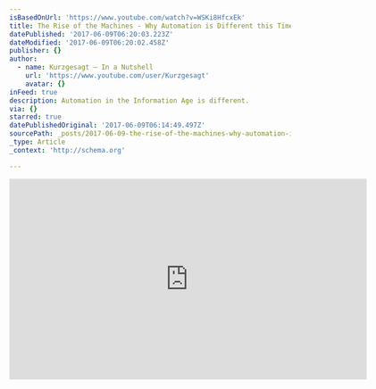 ```yaml
---
isBasedOnUrl: 'https://www.youtube.com/watch?v=WSKi8HfcxEk'
title: The Rise of the Machines - Why Automation is Different this Time
datePublished: '2017-06-09T06:20:03.223Z'
dateModified: '2017-06-09T06:20:02.458Z'
publisher: {}
author:
  - name: Kurzgesagt – In a Nutshell
    url: 'https://www.youtube.com/user/Kurzgesagt'
    avatar: {}
inFeed: true
description: Automation in the Information Age is different.
via: {}
starred: true
datePublishedOriginal: '2017-06-09T06:14:49.497Z'
sourcePath: _posts/2017-06-09-the-rise-of-the-machines-why-automation-is-different-this.md
_type: Article
_context: 'http://schema.org'

---
```

<iframe src="https://cdn.embedly.com/widgets/media.html?src=https%3A%2F%2Fwww.youtube.com%2Fembed%2FWSKi8HfcxEk%3Ffeature%3Doembed&amp;url=http%3A%2F%2Fwww.youtube.com%2Fwatch%3Fv%3DWSKi8HfcxEk&amp;image=https%3A%2F%2Fi.ytimg.com%2Fvi%2FWSKi8HfcxEk%2Fhqdefault.jpg&amp;key=b7d04c9b404c499eba89ee7072e1c4f7&amp;type=text%2Fhtml&amp;schema=youtube" width="640" height="360" scrolling="no" frameborder="0" allowfullscreen="" style=""></iframe>